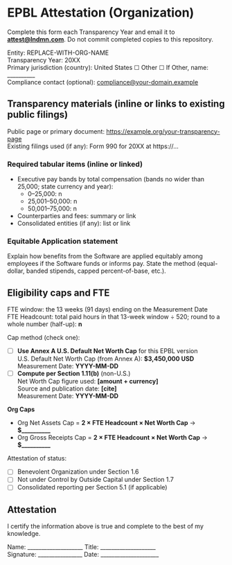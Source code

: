 # EPBL Attestation (Organization)

Complete this form each Transparency Year and email it to **attest@lndmn.com**. Do not commit completed copies to this repository.

Entity: REPLACE-WITH-ORG-NAME  
Transparency Year: 20XX  
Primary jurisdiction (country): United States ☐  Other ☐  If Other, name: __________  
Compliance contact (optional): compliance@your-domain.example

## Transparency materials (inline or links to existing public filings)
Public page or primary document: https://example.org/your-transparency-page  
Existing filings used (if any): Form 990 for 20XX at https://...

### Required tabular items (inline or linked)
- Executive pay bands by total compensation (bands no wider than 25,000; state currency and year):
  - 0–25,000: n
  - 25,001–50,000: n
  - 50,001–75,000: n
- Counterparties and fees: summary or link
- Consolidated entities (if any): list or link

### Equitable Application statement
Explain how benefits from the Software are applied equitably among employees if the Software funds or informs pay. State the method (equal-dollar, banded stipends, capped percent-of-base, etc.).

## Eligibility caps and FTE
FTE window: the 13 weeks (91 days) ending on the Measurement Date  
FTE Headcount: total paid hours in that 13-week window ÷ 520; round to a whole number (half-up): **n**

Cap method (check one):
- ☐ **Use Annex A U.S. Default Net Worth Cap** for this EPBL version  
  U.S. Default Net Worth Cap (from Annex A): **$3,450,000 USD**  
  Measurement Date: **YYYY-MM-DD**
- ☐ **Compute per Section 1.11(b)** (non-U.S.)  
  Net Worth Cap figure used: **[amount + currency]**  
  Source and publication date: **[cite]**  
  Measurement Date: **YYYY-MM-DD**

**Org Caps**
- Org Net Assets Cap = **2 × FTE Headcount × Net Worth Cap** → **$__________**
- Org Gross Receipts Cap = **2 × FTE Headcount × Net Worth Cap** → **$__________**

Attestation of status:
- ☐ Benevolent Organization under Section 1.6  
- ☐ Not under Control by Outside Capital under Section 1.7  
- ☐ Consolidated reporting per Section 5.1 (if applicable)

## Attestation
I certify the information above is true and complete to the best of my knowledge.

Name: ____________________   Title: ____________________  
Signature: ________________  Date: _____________________
